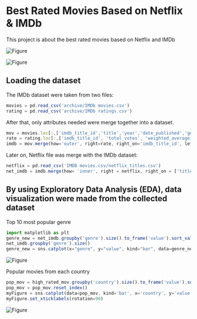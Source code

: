 # Best Rated Movies Based on Netflix & IMDb
This project is about the best rated movies based on Netflix and IMDb
</p>
<img src="https://Python-pandas_Best_Movies_based_on_IMDb/Movie images/netflix.jpg" alt="Figure"> 
</p>
<img src="https://Python-pandas_Best_Movies_based_on_IMDb/Movie images/imdb.png" alt="Figure"> 

## Loading the dataset
The IMDb dataset were taken from two files:
```js
movies = pd.read_csv('archive/IMDb movies.csv')
rating = pd.read_csv('archive/IMDb ratings.csv')
```
After that, only attributes needed were merge together into a dataset.
```js
mov = movies.loc[:,['imdb_title_id','title','year','date_published','genre']]
rate = rating.loc[:,['imdb_title_id', 'total_votes', 'weighted_average_vote']]
imdb = mov.merge(how='outer', right=rate, right_on='imdb_title_id', left_on='imdb_title_id')
```
Later on, Netflix file was merge with the IMDb dataset:
```js
netflix = pd.read_csv('IMDB movies.csv/netflix_titles.csv')
net_imdb = imdb.merge(how= 'inner', right = netflix, right_on = ['title','release_year'], left_on = ['title','year'])
```

## By using Exploratory Data Analysis (EDA), data visualization were made from the collected dataset
Top 10 most popular genre
```js
import matplotlib as plt
genre_new = net_imdb.groupby('genre').size().to_frame('value').sort_values('value',ascending=False)
net_imdb.groupby('genre').size()
genre_new = sns.catplot(x="genre", y="value", kind="bar", data=genre_new).set_xticklabels(rotation=90)
```
</p>
<img src="https://Python-pandas_Best_Movies_based_on_IMDb/Movie images/genre.PNG" alt="Figure"> 

Popular movies from each country
```js
pop_mov = high_rated_mov.groupby('country').size().to_frame('value').sort_values('value',ascending= False)
pop_mov = pop_mov.reset_index()
myFigure = sns.catplot(data=pop_mov, kind='bar', x='country', y='value')
myFigure.set_xticklabels(rotation=90)
```
</p>
<img src="https://Python-pandas_Best_Movies_based_on_IMDb/Movie images/country.PNG" alt="Figure"> 
